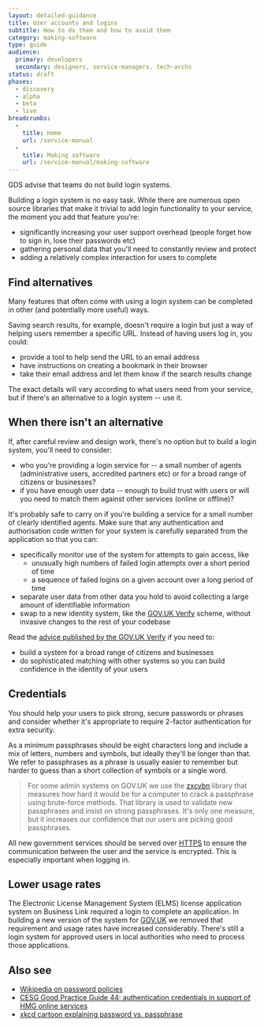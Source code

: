 ```yaml
---
layout: detailed-guidance
title: User accounts and logins
subtitle: How to do them and how to avoid them
category: making-software
type: guide
audience:
  primary: developers
  secondary: designers, service-managers, tech-archs
status: draft
phases:
  - discovery
  - alpha
  - beta
  - live
breadcrumbs:
  -
    title: Home
    url: /service-manual
  -
    title: Making software
    url: /service-manual/making-software
---
```


GDS advise that teams do not build login systems.

Building a login system is no easy task. While there are numerous
open source libraries that make it trivial to add login functionality to your
service, the moment you add that feature you're:

* significantly increasing your user support overhead (people forget how to
  sign in, lose their passwords etc)
* gathering personal data that you'll need to constantly review and protect
* adding a relatively complex interaction for users to complete

## Find alternatives

Many features that often come with using a login system can be completed
in other (and potentially more useful) ways.

Saving search results, for example, doesn't require a login but just a way of
helping users remember a specific URL. Instead of having users log in, you could:

* provide a tool to help send the URL to an email address
* have instructions on creating a bookmark in their browser
* take their email address and let them know if the search results change

The exact details will vary according to what users need from your service,
but if there's an alternative to a login system -- use it.

## When there isn't an alternative

If, after careful review and design work, there's no option but to build a
login system, you'll need to consider:

* who you're providing a login service for -- a small number of agents (administrative users, accredited partners etc) or for a broad range of citizens or businesses?
* if you have enough user data -- enough to build trust with users or will you need to match them against other services (online or offline)?

It's probably safe to carry on if you're building a service for a small number of clearly identified agents. Make sure that any authentication and authorisation code written for your system is carefully separated from the application so that you can:

* specifically monitor use of the system for attempts to gain access, like
  * unusually high numbers of failed login attempts over a short period of time
  * a sequence of failed logins on a given account over a long period of time
* separate user data from other data you hold to avoid collecting a large amount of identifiable information
* swap to a new identity system, like the [GOV.UK Verify](/service-manual/identity-assurance) scheme, without invasive changes to the rest of your codebase

Read the [advice published by the GOV.UK Verify](/service-manual/identity-assurance) if you need to:

* build a system for a broad range of citizens and businesses
* do sophisticated matching with other systems so you can build confidence in the identity of your users

## Credentials

You should help your users to pick strong, secure passwords or phrases and
consider whether it's appropriate to require 2-factor authentication for
extra security.

As a minimum passphrases should be eight characters long and include a mix
of letters, numbers and symbols, but ideally they'll be longer than that. We
refer to passphrases as a phrase is usually easier to remember but harder to
guess than a short collection of symbols or a single word.

> For some admin systems on GOV.UK we use the
  [zxcvbn](https://github.com/dropbox/zxcvbn)
  library that measures how hard it would be for a computer to crack a
  passphrase using brute-force methods. That library is used to validate
  new passphrases and insist on strong passphrases. It's only one measure,
  but it increases our confidence that our users are picking good
  passphrases.

All new government services should be served over
[HTTPS](/service-manual/domain-names/https.html) to ensure the
communication between the user and the service is encrypted. This is
especially important when logging in.

## Lower usage rates

The Electronic License Management System (ELMS) license application system
on Business Link required a login to complete an application. In building
a new version of the system for
[GOV.UK](https://www.gov.uk/browse/business/licences) we removed that
requirement and usage rates have increased considerably. There's still a
login system for approved users in local authorities who need to process
those applications.

## Also see

* [Wikipedia on password policies](https://en.wikipedia.org/wiki/Password_policy#Password_length_and_formation)
* [CESG Good Practice Guide 44: authentication credentials in support of HMG online services](/government/collections/identity-assurance-enabling-trusted-transactions)
* [xkcd cartoon explaining password vs. passphrase](https://xkcd.com/936/)
